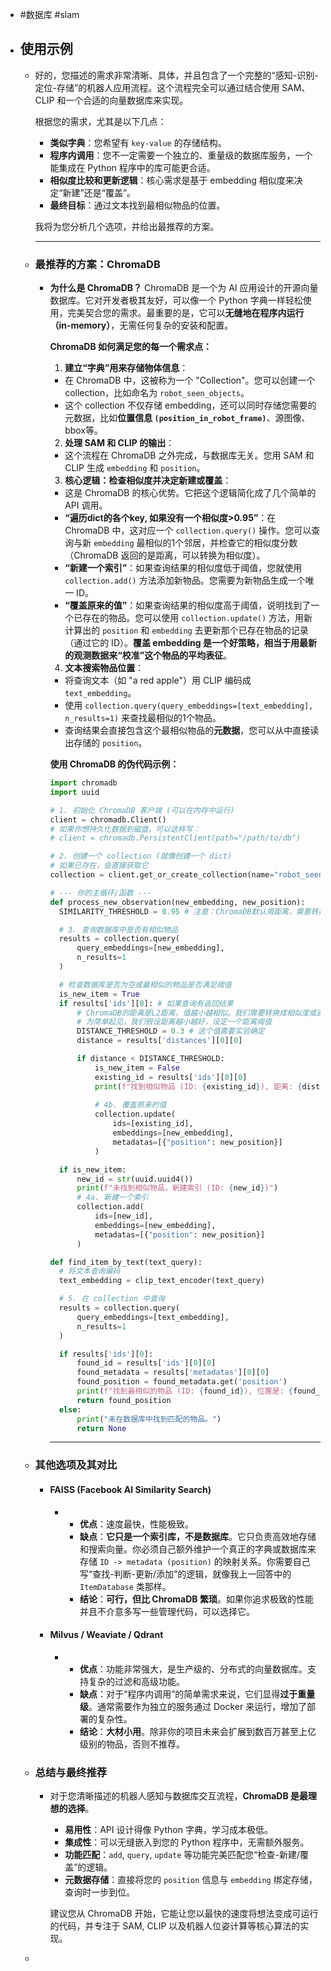 - #数据库 #slam
- ## 使用示例
	- 好的，您描述的需求非常清晰、具体，并且包含了一个完整的“感知-识别-定位-存储”的机器人应用流程。这个流程完全可以通过结合使用 SAM、CLIP 和一个合适的向量数据库来实现。
	  
	  根据您的需求，尤其是以下几点：
	  
	  *   **类似字典**：您希望有 `key-value` 的存储结构。
	  *   **程序内调用**：您不一定需要一个独立的、重量级的数据库服务，一个能集成在 Python 程序中的库可能更合适。
	  *   **相似度比较和更新逻辑**：核心需求是基于 embedding 相似度来决定“新建”还是“覆盖”。
	  *   **最终目标**：通过文本找到最相似物品的位置。
	  
	  我将为您分析几个选项，并给出最推荐的方案。
	  
	  ---
	- ### 最推荐的方案：ChromaDB
		- **为什么是 ChromaDB？**
		  ChromaDB 是一个为 AI 应用设计的开源向量数据库。它对开发者极其友好，可以像一个 Python 字典一样轻松使用，完美契合您的需求。最重要的是，它可以**无缝地在程序内运行（in-memory）**，无需任何复杂的安装和配置。
		  
		  **ChromaDB 如何满足您的每一个需求点：**
		  
		  1.  **建立“字典”用来存储物体信息**：
		    *   在 ChromaDB 中，这被称为一个 "Collection"。您可以创建一个 collection，比如命名为 `robot_seen_objects`。
		    *   这个 collection 不仅存储 embedding，还可以同时存储您需要的元数据，比如**位置信息 `(position_in_robot_frame)`**、源图像、bbox等。
		  
		  2.  **处理 SAM 和 CLIP 的输出**：
		    *   这个流程在 ChromaDB 之外完成，与数据库无关。您用 SAM 和 CLIP 生成 `embedding` 和 `position`。
		  
		  3.  **核心逻辑：检查相似度并决定新建或覆盖**：
		    *   这是 ChromaDB 的核心优势。它把这个逻辑简化成了几个简单的 API 调用。
		    *   **“遍历dict的各个key, 如果没有一个相似度>0.95”**：在 ChromaDB 中，这对应一个 `collection.query()` 操作。您可以查询与新 `embedding` 最相似的1个邻居，并检查它的相似度分数（ChromaDB 返回的是距离，可以转换为相似度）。
		    *   **“新建一个索引”**：如果查询结果的相似度低于阈值，您就使用 `collection.add()` 方法添加新物品。您需要为新物品生成一个唯一 ID。
		    *   **“覆盖原来的值”**：如果查询结果的相似度高于阈值，说明找到了一个已存在的物品。您可以使用 `collection.update()` 方法，用新计算出的 `position` 和 `embedding` 去更新那个已存在物品的记录（通过它的 ID）。**覆盖 embedding 是一个好策略，相当于用最新的观测数据来“校准”这个物品的平均表征**。
		  
		  4.  **文本搜索物品位置**：
		    *   将查询文本（如 "a red apple"）用 CLIP 编码成 `text_embedding`。
		    *   使用 `collection.query(query_embeddings=[text_embedding], n_results=1)` 来查找最相似的1个物品。
		    *   查询结果会直接包含这个最相似物品的**元数据**，您可以从中直接读出存储的 `position`。
		  
		  **使用 ChromaDB 的伪代码示例：**
		  
		  ```python
		  import chromadb
		  import uuid
		  
		  # 1. 初始化 ChromaDB 客户端 (可以在内存中运行)
		  client = chromadb.Client() 
		  # 如果你想持久化数据到磁盘，可以这样写：
		  # client = chromadb.PersistentClient(path="/path/to/db")
		  
		  # 2. 创建一个 collection (就像创建一个 dict)
		  # 如果已存在，会直接获取它
		  collection = client.get_or_create_collection(name="robot_seen_objects")
		  
		  # --- 你的主循环/函数 ---
		  def process_new_observation(new_embedding, new_position):
		    SIMILARITY_THRESHOLD = 0.95 # 注意：ChromaDB默认用距离，需要转换或直接用距离阈值
		  
		    # 3. 查询数据库中是否有相似物品
		    results = collection.query(
		        query_embeddings=[new_embedding],
		        n_results=1
		    )
		  
		    # 检查数据库是否为空或最相似的物品是否满足阈值
		    is_new_item = True
		    if results['ids'][0]: # 如果查询有返回结果
		        # ChromaDB的距离是L2距离，值越小越相似。我们需要转换成相似度或直接比较距离。
		        # 为简单起见，我们假设距离越小越好，设定一个距离阈值
		        DISTANCE_THRESHOLD = 0.3 # 这个值需要实验确定
		        distance = results['distances'][0][0]
		  
		        if distance < DISTANCE_THRESHOLD:
		            is_new_item = False
		            existing_id = results['ids'][0][0]
		            print(f"找到相似物品 (ID: {existing_id}), 距离: {distance:.4f}。正在更新...")
		            
		            # 4b. 覆盖原来的值
		            collection.update(
		                ids=[existing_id],
		                embeddings=[new_embedding],
		                metadatas=[{"position": new_position}]
		            )
		  
		    if is_new_item:
		        new_id = str(uuid.uuid4())
		        print(f"未找到相似物品，新建索引 (ID: {new_id})")
		        # 4a. 新建一个索引
		        collection.add(
		            ids=[new_id],
		            embeddings=[new_embedding],
		            metadatas=[{"position": new_position}]
		        )
		  
		  def find_item_by_text(text_query):
		    # 将文本查询编码
		    text_embedding = clip_text_encoder(text_query)
		  
		    # 5. 在 collection 中查询
		    results = collection.query(
		        query_embeddings=[text_embedding],
		        n_results=1
		    )
		  
		    if results['ids'][0]:
		        found_id = results['ids'][0][0]
		        found_metadata = results['metadatas'][0][0]
		        found_position = found_metadata.get('position')
		        print(f"找到最相似的物品 (ID: {found_id}), 位置是: {found_position}")
		        return found_position
		    else:
		        print("未在数据库中找到匹配的物品。")
		        return None
		  
		  ```
		  
		  ---
	- ### 其他选项及其对比
		- #### FAISS (Facebook AI Similarity Search)
			- *   **优点**：速度最快，性能极致。
			  *   **缺点**：**它只是一个索引库，不是数据库**。它只负责高效地存储和搜索向量。你必须自己额外维护一个真正的字典或数据库来存储 `ID -> metadata (position)` 的映射关系。你需要自己写“查找-判断-更新/添加”的逻辑，就像我上一回答中的 `ItemDatabase` 类那样。
			  *   **结论**：**可行，但比 ChromaDB 繁琐**。如果你追求极致的性能并且不介意多写一些管理代码，可以选择它。
		- #### Milvus / Weaviate / Qdrant
			- *   **优点**：功能非常强大，是生产级的、分布式的向量数据库。支持复杂的过滤和高级功能。
			  *   **缺点**：对于“程序内调用”的简单需求来说，它们显得**过于重量级**。通常需要作为独立的服务通过 Docker 来运行，增加了部署的复杂性。
			  *   **结论**：**大材小用**。除非你的项目未来会扩展到数百万甚至上亿级别的物品，否则不推荐。
	- ### 总结与最终推荐
		- 对于您清晰描述的机器人感知与数据库交互流程，**ChromaDB 是最理想的选择**。
		  
		  *   **易用性**：API 设计得像 Python 字典，学习成本极低。
		  *   **集成性**：可以无缝嵌入到您的 Python 程序中，无需额外服务。
		  *   **功能匹配**：`add`, `query`, `update` 等功能完美匹配您“检查-新建/覆盖”的逻辑。
		  *   **元数据存储**：直接将您的 `position` 信息与 `embedding` 绑定存储，查询时一步到位。
		  
		  建议您从 ChromaDB 开始，它能让您以最快的速度将想法变成可运行的代码，并专注于 SAM, CLIP 以及机器人位姿计算等核心算法的实现。
	-